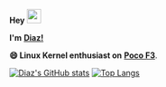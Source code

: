 **Hey** <img src="https://github.com/TheDudeThatCode/TheDudeThatCode/blob/master/Assets/Hi.gif" width="25px">

**I'm** [**Diaz!**](https://t.me/Diaznr/) 

**😄 Linux Kernel enthusiast on** [**Poco F3**](https://www.gsmarena.com/xiaomi_poco_f3-10758.php).</br>

[![Diaz's GitHub stats](https://github-readme-stats.vercel.app/api?username=Diaz1401&include_all_commits=true&hide_rank=true&show_icons=true&hide_title=true&number_format=long&theme=radical)](https://github.com/anuraghazra/github-readme-stats)
[![Top Langs](https://github-readme-stats.vercel.app/api/top-langs/?username=Diaz1401&exclude_repo=kernel_xiaomi_sdm845&theme=radical&layout=compact)](https://github.com/anuraghazra/github-readme-stats)
